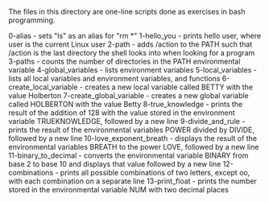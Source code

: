 The files in this directory are one-line scripts done as exercises in bash programming.

0-alias - sets "ls" as an alias for "rm *"
1-hello_you - prints hello user, where user is the current Linux user
2-path - adds /action to the PATH such that /action is the last directory the shell looks into when looking for a program
3-paths - counts the number of directories in the PATH environmental variable
4-global_variables - lists environment variables
5-local_variables - lists all local variables and environment variables, and functions
6-create_local_variable - creates a new local variable called BETTY with the value Holberton
7-create_global_variable - creates a new global variable called HOLBERTON with the value Betty
8-true_knowledge - prints the result of the addition of 128 with the value stored in the environment variable TRUEKNOWLEDGE, followed by a new line
9-divide_and_rule - prints the result of the environmental variables POWER divided by DIVIDE, followed by a new line
10-love_exponent_breath - displays the result of the environmental variables BREATH to the power LOVE, followed by a new line
11-binary_to_decimal - converts the environmental variable BINARY from base 2 to base 10 and displays that value followed by a new line
12-combinations - prints all possible combinations of two letters, except oo, with each combination on a separate line
13-print_float - prints the number stored in the environmental variable NUM with two decimal places